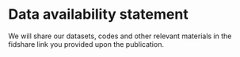 # Data availability statement
We will share our datasets, codes and other relevant materials in the fidshare link you provided upon the publication. 
